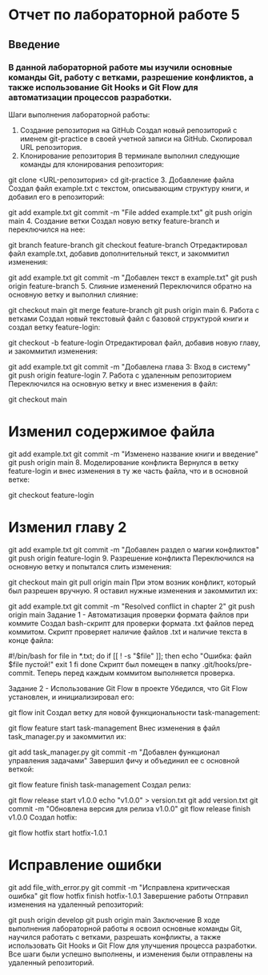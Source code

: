 # Отчет по лабораторной работе 5

## Введение

### В данной лабораторной работе мы изучили основные команды Git, работу с ветками, разрешение конфликтов, а также использование Git Hooks и Git Flow для автоматизации процессов разработки.

Шаги выполнения лабораторной работы:
1. Создание репозитория на GitHub
Создал новый репозиторий с именем git-practice в своей учетной записи на GitHub.
Скопировал URL репозитория.
2. Клонирование репозитория
В терминале выполнил следующие команды для клонирования репозитория:

git clone <URL-репозитория>
cd git-practice
3. Добавление файла
Создал файл example.txt с текстом, описывающим структуру книги, и добавил его в репозиторий:

git add example.txt
git commit -m "File added example.txt"
git push origin main
4. Создание ветки
Создал новую ветку feature-branch и переключился на нее:

git branch feature-branch
git checkout feature-branch
Отредактировал файл example.txt, добавив дополнительный текст, и закоммитил изменения:

git add example.txt
git commit -m "Добавлен текст в example.txt"
git push origin feature-branch
5. Слияние изменений
Переключился обратно на основную ветку и выполнил слияние:

git checkout main
git merge feature-branch
git push origin main
6. Работа с ветками
Создал новый текстовый файл с базовой структурой книги и создал ветку feature-login:

git checkout -b feature-login
Отредактировал файл, добавив новую главу, и закоммитил изменения:

git add example.txt
git commit -m "Добавлена глава 3: Вход в систему"
git push origin feature-login
7. Работа с удаленным репозиторием
Переключился на основную ветку и внес изменения в файл:

git checkout main
# Изменил содержимое файла
git add example.txt
git commit -m "Изменено название книги и введение"
git push origin main
8. Моделирование конфликта
Вернулся в ветку feature-login и внес изменения в ту же часть файла, что и в основной ветке:

git checkout feature-login
# Изменил главу 2
git add example.txt
git commit -m "Добавлен раздел о магии конфликтов"
git push origin feature-login
9. Разрешение конфликта
Переключился на основную ветку и попытался слить изменения:

git checkout main
git pull origin main
При этом возник конфликт, который был разрешен вручную. Я оставил нужные изменения и закоммитил их:

git add example.txt
git commit -m "Resolved conflict in chapter 2"
git push origin main
Задание 1 - Автоматизация проверки формата файлов при коммите
Создал bash-скрипт для проверки формата .txt файлов перед коммитом. Скрипт проверяет наличие файлов .txt и наличие текста в конце файла:

#!/bin/bash
for file in *.txt; do
  if [[ ! -s "$file" ]]; then
    echo "Ошибка: файл $file пустой!"
    exit 1
  fi
done
Скрипт был помещен в папку .git/hooks/pre-commit. Теперь перед каждым коммитом выполняется проверка.

Задание 2 - Использование Git Flow в проекте
Убедился, что Git Flow установлен, и инициализировал его:

git flow init
Создал ветку для новой функциональности task-management:

git flow feature start task-management
Внес изменения в файл task_manager.py и закоммитил их:

git add task_manager.py
git commit -m "Добавлен функционал управления задачами"
Завершил фичу и объединил ее с основной веткой:

git flow feature finish task-management
Создал релиз:

git flow release start v1.0.0
echo "v1.0.0" > version.txt
git add version.txt
git commit -m "Обновлена версия для релиза v1.0.0"
git flow release finish v1.0.0
Создал hotfix:

git flow hotfix start hotfix-1.0.1
# Исправление ошибки
git add file_with_error.py
git commit -m "Исправлена критическая ошибка"
git flow hotfix finish hotfix-1.0.1
Завершение работы
Отправил изменения на удаленный репозиторий:

git push origin develop
git push origin main
Заключение
В ходе выполнения лабораторной работы я освоил основные команды Git, научился работать с ветками, разрешать конфликты, а также использовать Git Hooks и Git Flow для улучшения процесса разработки. Все шаги были успешно выполнены, и изменения были отправлены на удаленный репозиторий.

